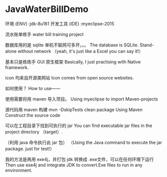 # JavaWaterBillDemo
环境 (ENV) :jdk-8u161 
开发工具 (IDE) :myeclipse-2015

流水账单练手
water bill training project

数据库用的是 sqlite 单机不联网可多开。。。
The database is SQLite. Stand-alone without network （yeah, it's just like a Excel you can say it!）

基本只是练练手 GUI 原生框架
Basically, I just practising with Native framework.

icon 均来自开源类网站
Icon comes from open source websites.

如何使用？
How to use——

使用需要将用 maven 导入项目。
Using myeclipse to import Maven-projects

源代码用 maven 构建 mvn -DskipTests clean package
Using Maven Construct the source code

可以在工程目录下找到可执行的 jar
You can find executable jar files in the project directory （target）.

（利用 java 命令执行此 jar 包）
（Using the Java command to execute the jar package. just for test!）

我的方法是再用 exe4j，并打包 jdk 转换成 .exe文件，可以在任何环境下运行
Then use exe4j and integrate JDK to convert.Exe files to run in any environment.

